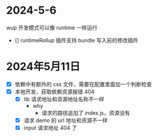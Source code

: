 # 2024-5-6

wup 开发模式可以像 runtime 一样运行

- [] runtimeRollup 插件支持 bundle 写入前的修改插件

# 2024年5月11日

- [x] 依赖中有额外的 css 文件，需要在配置里面加一个判断检查
- [x] 本地开发，获取依赖资源报错 404
    - [x] lib 请求地址和资源地址名称不一样
        - why
            - 请求的路径追加了 index.js，资源没有
    - [x] 请求 demo 的 url 地址和资源不一样 
    - [x] input 请求地址 404 了